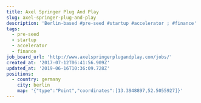 ```yaml
---
title: Axel Springer Plug And Play
slug: axel-springer-plug-and-play
description: 'Berlin-based #pre-seed #startup #accelerator ; #finance'
tags:
  - pre-seed
  - startup
  - accelerator
  - finance
job_board_url: 'http://www.axelspringerplugandplay.com/jobs/'
created_at: '2017-07-12T06:41:56.909Z'
updated_at: '2019-06-16T10:36:09.728Z'
positions:
  - country: germany
    city: berlin
    map: '{"type":"Point","coordinates":[13.3948897,52.5055927]}'
---
```


